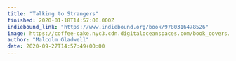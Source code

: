 ```yaml
---
title: "Talking to Strangers"
finished: 2020-01-18T14:57:00.000Z
indiebound_link: "https://www.indiebound.org/book/9780316478526"
image: https://coffee-cake.nyc3.cdn.digitaloceanspaces.com/book_covers/2020/9780316478526.jpg
author: "Malcolm Gladwell"
date: 2020-09-27T14:57:49+00:00
---
```

